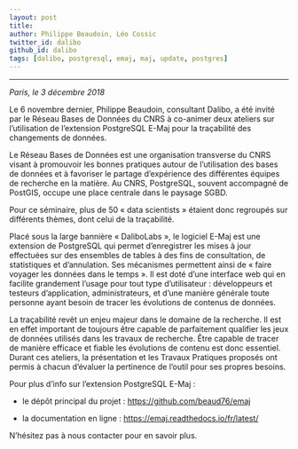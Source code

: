```yaml
---
layout: post
title: 
author: Philippe Beaudoin, Léo Cossic
twitter_id: dalibo
github_id: dalibo
tags: [dalibo, postgresql, emaj, maj, update, postgres]
---
```


---

*Paris, le 3 décembre 2018*

Le 6 novembre dernier, Philippe Beaudoin, consultant Dalibo, a été invité par le Réseau Bases de Données du CNRS à co-animer deux ateliers sur l’utilisation de l’extension PostgreSQL E-Maj pour la traçabilité des changements de données.

<!--MORE-->


Le Réseau Bases de Données est une organisation transverse du CNRS visant à promouvoir les bonnes pratiques autour de l’utilisation des bases de données et à favoriser le partage d’expérience des différentes équipes de recherche en la matière. Au CNRS, PostgreSQL, souvent accompagné de PostGIS, occupe une place centrale dans le paysage SGBD.

Pour ce séminaire, plus de 50 « data scientists » étaient donc regroupés sur différents thèmes, dont celui de la traçabilité.

Placé sous la large bannière « DaliboLabs », le logiciel E-Maj est une extension de PostgreSQL qui permet d’enregistrer les mises à jour effectuées sur des ensembles de tables à des fins de consultation, de statistiques et d’annulation. Ses mécanismes permettent ainsi de « faire voyager les données dans le temps ». Il est doté d’une interface web qui en facilite grandement l’usage pour tout type d’utilisateur : développeurs et testeurs d’application, administrateurs, et d’une manière générale toute personne ayant besoin de tracer les évolutions de contenus de données.

La traçabilité revêt un enjeu majeur dans le domaine de la recherche. Il est en effet important de toujours être capable de parfaitement qualifier les jeux de données utilisés dans les travaux de recherche. Être capable de tracer de manière efficace et fiable les évolutions de contenu est donc essentiel. Durant ces ateliers, la présentation et les Travaux Pratiques proposés ont permis à chacun d’évaluer la pertinence de l’outil pour ses propres besoins.

Pour plus d’info sur l’extension PostgreSQL E-Maj :

- le dépôt principal du projet : https://github.com/beaud76/emaj

- la documentation en ligne : https://emaj.readthedocs.io/fr/latest/

N’hésitez pas à nous contacter pour en savoir plus.
